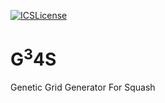 [![ICSLicense](https://img.shields.io/badge/License-ICS-green.svg?style=plastic)](https://opensource.org/licenses/ISC)

G<sup>3</sup>4S
===============

Genetic Grid Generator For Squash

